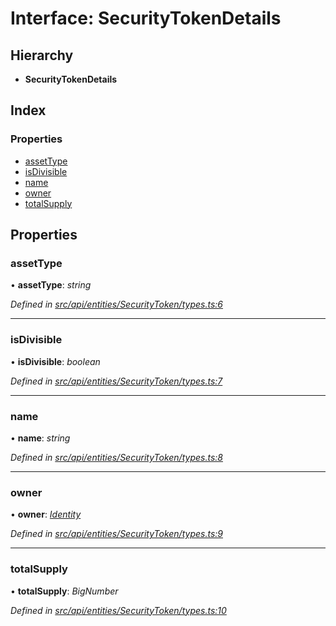 # Interface: SecurityTokenDetails

## Hierarchy

* **SecurityTokenDetails**

## Index

### Properties

* [assetType](_src_api_entities_securitytoken_types_.securitytokendetails.md#assettype)
* [isDivisible](_src_api_entities_securitytoken_types_.securitytokendetails.md#isdivisible)
* [name](_src_api_entities_securitytoken_types_.securitytokendetails.md#name)
* [owner](_src_api_entities_securitytoken_types_.securitytokendetails.md#owner)
* [totalSupply](_src_api_entities_securitytoken_types_.securitytokendetails.md#totalsupply)

## Properties

###  assetType

• **assetType**: *string*

*Defined in [src/api/entities/SecurityToken/types.ts:6](https://github.com/PolymathNetwork/polymesh-sdk/blob/6f0a424/src/api/entities/SecurityToken/types.ts#L6)*

___

###  isDivisible

• **isDivisible**: *boolean*

*Defined in [src/api/entities/SecurityToken/types.ts:7](https://github.com/PolymathNetwork/polymesh-sdk/blob/6f0a424/src/api/entities/SecurityToken/types.ts#L7)*

___

###  name

• **name**: *string*

*Defined in [src/api/entities/SecurityToken/types.ts:8](https://github.com/PolymathNetwork/polymesh-sdk/blob/6f0a424/src/api/entities/SecurityToken/types.ts#L8)*

___

###  owner

• **owner**: *[Identity](../classes/_src_api_entities_identity_index_.identity.md)*

*Defined in [src/api/entities/SecurityToken/types.ts:9](https://github.com/PolymathNetwork/polymesh-sdk/blob/6f0a424/src/api/entities/SecurityToken/types.ts#L9)*

___

###  totalSupply

• **totalSupply**: *BigNumber*

*Defined in [src/api/entities/SecurityToken/types.ts:10](https://github.com/PolymathNetwork/polymesh-sdk/blob/6f0a424/src/api/entities/SecurityToken/types.ts#L10)*
